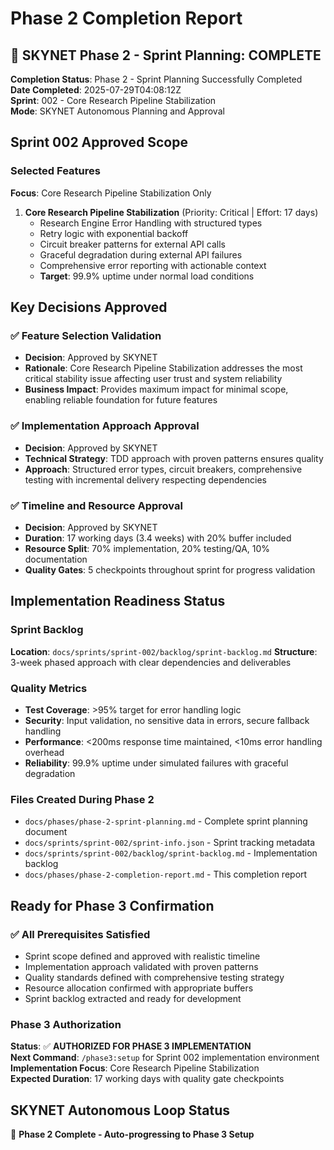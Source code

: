 # Phase 2 Completion Report

## 🤖 SKYNET Phase 2 - Sprint Planning: COMPLETE

**Completion Status**: Phase 2 - Sprint Planning Successfully Completed  
**Date Completed**: 2025-07-29T04:08:12Z  
**Sprint**: 002 - Core Research Pipeline Stabilization  
**Mode**: SKYNET Autonomous Planning and Approval

## Sprint 002 Approved Scope

### Selected Features
**Focus**: Core Research Pipeline Stabilization Only

1. **Core Research Pipeline Stabilization** (Priority: Critical | Effort: 17 days)
   - Research Engine Error Handling with structured types
   - Retry logic with exponential backoff  
   - Circuit breaker patterns for external API calls
   - Graceful degradation during external API failures
   - Comprehensive error reporting with actionable context
   - **Target**: 99.9% uptime under normal load conditions

## Key Decisions Approved

### ✅ Feature Selection Validation
- **Decision**: Approved by SKYNET
- **Rationale**: Core Research Pipeline Stabilization addresses the most critical stability issue affecting user trust and system reliability
- **Business Impact**: Provides maximum impact for minimal scope, enabling reliable foundation for future features

### ✅ Implementation Approach Approval  
- **Decision**: Approved by SKYNET
- **Technical Strategy**: TDD approach with proven patterns ensures quality
- **Approach**: Structured error types, circuit breakers, comprehensive testing with incremental delivery respecting dependencies

### ✅ Timeline and Resource Approval
- **Decision**: Approved by SKYNET  
- **Duration**: 17 working days (3.4 weeks) with 20% buffer included
- **Resource Split**: 70% implementation, 20% testing/QA, 10% documentation
- **Quality Gates**: 5 checkpoints throughout sprint for progress validation

## Implementation Readiness Status

### Sprint Backlog
**Location**: `docs/sprints/sprint-002/backlog/sprint-backlog.md`
**Structure**: 3-week phased approach with clear dependencies and deliverables

### Quality Metrics
- **Test Coverage**: >95% target for error handling logic
- **Security**: Input validation, no sensitive data in errors, secure fallback handling
- **Performance**: <200ms response time maintained, <10ms error handling overhead  
- **Reliability**: 99.9% uptime under simulated failures with graceful degradation

### Files Created During Phase 2
- `docs/phases/phase-2-sprint-planning.md` - Complete sprint planning document
- `docs/sprints/sprint-002/sprint-info.json` - Sprint tracking metadata
- `docs/sprints/sprint-002/backlog/sprint-backlog.md` - Implementation backlog
- `docs/phases/phase-2-completion-report.md` - This completion report

## Ready for Phase 3 Confirmation

### ✅ All Prerequisites Satisfied
- Sprint scope defined and approved with realistic timeline
- Implementation approach validated with proven patterns
- Quality standards defined with comprehensive testing strategy  
- Resource allocation confirmed with appropriate buffers
- Sprint backlog extracted and ready for development

### Phase 3 Authorization
**Status**: ✅ **AUTHORIZED FOR PHASE 3 IMPLEMENTATION**  
**Next Command**: `/phase3:setup` for Sprint 002 implementation environment  
**Implementation Focus**: Core Research Pipeline Stabilization  
**Expected Duration**: 17 working days with quality gate checkpoints

## SKYNET Autonomous Loop Status
🤖 **Phase 2 Complete - Auto-progressing to Phase 3 Setup**